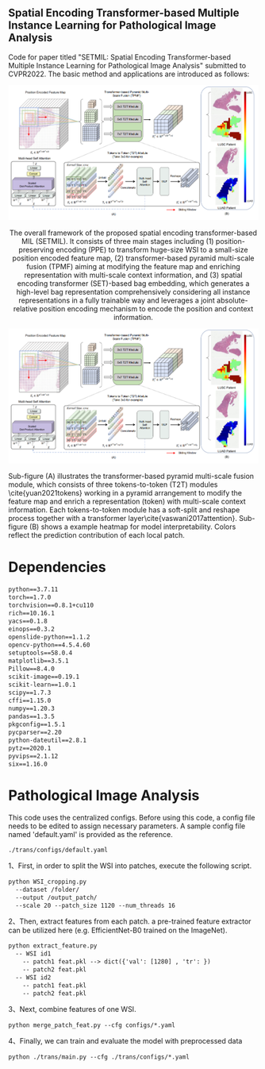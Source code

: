 ## Spatial Encoding Transformer-based Multiple Instance Learning for Pathological Image Analysis ##

Code for paper titled "SETMIL: Spatial Encoding Transformer-based Multiple Instance Learning for Pathological Image Analysis" submitted to CVPR2022. The basic method and applications are introduced as follows:

![avatar](./Figure1.png)

<center>The overall framework of the proposed spatial encoding transformer-based MIL (SETMIL). It consists of three main stages including (1) position-preserving encoding (PPE) to transform huge-size WSI to a small-size position encoded feature map, (2) transformer-based pyramid multi-scale fusion (TPMF) aiming at modifying the feature map and enriching representation with multi-scale context information, and (3) spatial encoding transformer (SET)-based bag embedding, which generates a high-level bag representation comprehensively considering all instance representations in a fully trainable way and leverages a joint absolute-relative position encoding mechanism to encode the position and context information. </center>


![avatar](./Figure2.png)

 Sub-figure (A) illustrates the transformer-based pyramid multi-scale fusion module, which consists of three tokens-to-token (T2T) modules \cite{yuan2021tokens} working in a pyramid arrangement to modify the feature map and enrich a representation (token) with multi-scale context information. Each tokens-to-token module has a soft-split and reshape process together with a transformer layer\cite{vaswani2017attention}. Sub-figure (B) shows a example heatmap for model interpretability. Colors reflect the prediction contribution of each local patch.

# Dependencies #
    python==3.7.11
    torch==1.7.0
    torchvision==0.8.1+cu110
    rich==10.16.1
    yacs==0.1.8
    einops==0.3.2
    openslide-python==1.1.2
    opencv-python==4.5.4.60
    setuptools==58.0.4
    matplotlib==3.5.1
    Pillow==8.4.0
    scikit-image==0.19.1
    scikit-learn==1.0.1
    scipy==1.7.3
    cffi==1.15.0
    numpy==1.20.3
    pandas==1.3.5
    pkgconfig==1.5.1
    pycparser==2.20
    python-dateutil==2.8.1
    pytz==2020.1
    pyvips==2.1.12
    six==1.16.0
# Pathological Image Analysis  #
This code uses the centralized configs. Before using this code, a config file needs to be edited to assign necessary parameters. A sample config file named 'default.yaml' is provided as the reference.
    
    ./trans/configs/default.yaml

1、First, in order to split the WSI into patches, execute the following script.

    python WSI_cropping.py 
      --dataset /folder/  
      --output /output_patch/
      --scale 20 --patch_size 1120 --num_threads 16

2、Then, extract features from each patch. a pre-trained feature extractor can be utilized here (e.g. EfficientNet-B0 trained on the ImageNet). 

    python extract_feature.py 
      -- WSI id1
        -- patch1 feat.pkl --> dict({'val': [1280] , 'tr': })
        -- patch2 feat.pkl
      -- WSI id2
        -- patch1 feat.pkl
        -- patch2 feat.pkl


3、Next, combine features of one WSI. 

    python merge_patch_feat.py --cfg configs/*.yaml


4、Finally, we can train and evaluate the model with preprocessed data 

    python ./trans/main.py --cfg ./trans/configs/*.yaml
 
